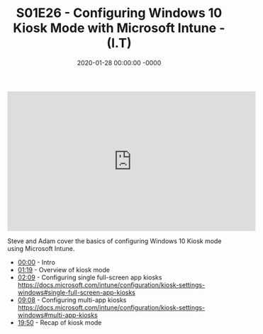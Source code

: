 ﻿---
layout: post
title: "S01E26 - Configuring Windows 10 Kiosk Mode with Microsoft Intune - (I.T)"
date: 2020-01-28 00:00:00 -0000
categories:
---

<iframe loading="lazy" width="560" height="315" src="https://www.youtube.com/embed/_41uWko2WkE" title="YouTube video player" frameborder="0" allow="accelerometer; autoplay; clipboard-write; encrypted-media; gyroscope; picture-in-picture" allowfullscreen></iframe>

Steve and Adam cover the basics of configuring Windows 10 Kiosk mode using Microsoft Intune.

* [00:00](https://www.youtube.com/watch?v=_41uWko2WkE&t=0s) - Intro
* [01:19](https://www.youtube.com/watch?v=_41uWko2WkE&t=79s) - Overview of kiosk mode
* [02:09](https://www.youtube.com/watch?v=_41uWko2WkE&t=129s) - Configuring single full-screen app kiosks
https://docs.microsoft.com/intune/configuration/kiosk-settings-windows#single-full-screen-app-kiosks
* [09:08](https://www.youtube.com/watch?v=_41uWko2WkE&t=548s) - Configuring multi-app kiosks
https://docs.microsoft.com/intune/configuration/kiosk-settings-windows#multi-app-kiosks
* [19:50](https://www.youtube.com/watch?v=_41uWko2WkE&t=1190s) - Recap of kiosk mode

